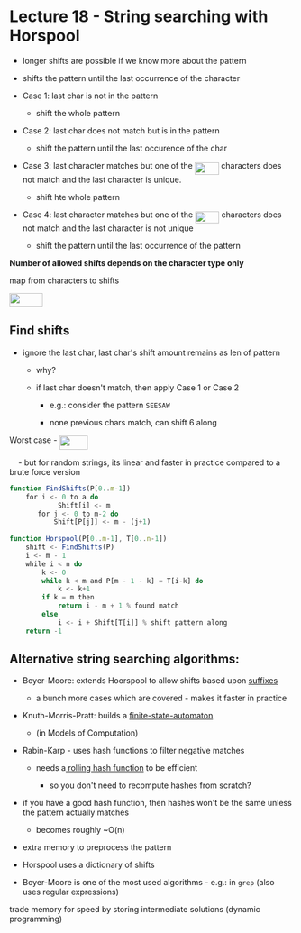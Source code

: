 # Lecture 18 - String searching with Horspool

- longer shifts are possible if we know more about the pattern

- shifts the pattern until the last occurrence of the character

- Case 1: last char is not in the pattern
  
  - shift the whole pattern

- Case 2: last char does not match but is in the pattern
  
  - shift the pattern until the last occurence of the char 

- Case 3: last character matches but one of the <img src="svgs/aac03c299a5a829c1f94d55c54791cc4.svg?invert_in_darkmode" align=middle width=42.743500799999985pt height=21.18721440000001pt/> characters does not match and the last character is unique.
  
  - shift hte whole pattern

- Case 4: last character matches but one of the <img src="svgs/aac03c299a5a829c1f94d55c54791cc4.svg?invert_in_darkmode" align=middle width=42.743500799999985pt height=21.18721440000001pt/> characters does not match and the last character is not unique
  
  - shift the pattern until the last occurrence of the pattern

**Number of allowed shifts depends on the character type only**

map from characters to shifts

<img src="svgs/94a3a5eced33ba33ae571960d621b678.svg?invert_in_darkmode" align=middle width=58.519739849999986pt height=24.65753399999998pt/>

## Find shifts

- ignore the last char, last char's shift amount remains as len of pattern
  
  - why?
  
  - if last char doesn't match, then apply Case 1 or Case 2
    
    - e.g.: consider the pattern `SEESAW`
    
    - none previous chars match, can shift 6 along

Worst case - <img src="svgs/74ff9597b56d1e5ba834cc5569819dd1.svg?invert_in_darkmode" align=middle width=50.080834649999986pt height=24.65753399999998pt/>

    - but for random strings, its linear and faster in practice compared to a brute force version

```javascript
function FindShifts(P[0..m-1])
    for i <- 0 to a do
            Shift[i] <- m
       for j <- 0 to m-2 do
           Shift[P[j]] <- m - (j+1)
          
function Horspool(P[0..m-1], T[0..n-1])
    shift <- FindShifts(P)
    i <- m - 1
    while i < n do
        k <- 0
        while k < m and P[m - 1 - k] = T[i-k] do
            k <- k+1
        if k = m then
            return i - m + 1 % found match
        else
            i <- i + Shift[T[i]] % shift pattern along
    return -1
```

## Alternative string searching algorithms:

- Boyer-Moore: extends Hoorspool to allow shifts based upon <u>suffixes</u>
  
  - a bunch more cases which are covered - makes it faster in practice

- Knuth-Morris-Pratt: builds a <u>finite-state-automaton</u>
  
  - (in Models of Computation)

- Rabin-Karp - uses hash functions to filter negative matches
  
  - needs a<u> rolling hash function</u> to be efficient
    
    - so you don't need to recompute hashes from scratch?

- if you have a good hash function, then hashes won't be the same unless the pattern actually matches
  
  - becomes roughly ~O(n)

- extra memory to preprocess the pattern

- Horspool uses a dictionary of shifts

- Boyer-Moore is one of the most used algorithms - e.g.: in `grep` (also uses regular expressions)

trade memory for speed by storing intermediate solutions (dynamic programming)
